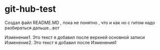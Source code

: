 # git-hub-test
Создал файл README.MD , пока не понятно , что и как 
но с гитом надо разбираться дальше...вот

Изменение1.   Это текст я добавил после верхней основной записи
Изменение2.   Это текст я добавил после Изменения1